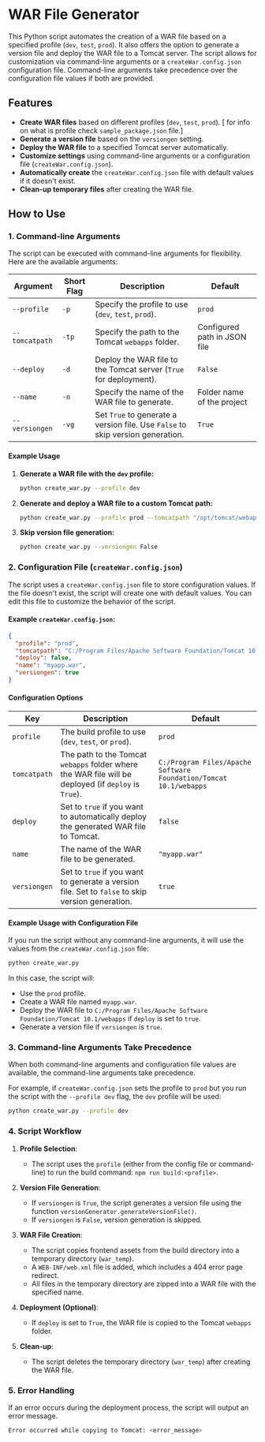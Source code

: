 # WAR File Generator

This Python script automates the creation of a WAR file based on a specified profile (`dev`, `test`, `prod`). It also offers the option to generate a version file and deploy the WAR file to a Tomcat server. The script allows for customization via command-line arguments or a `createWar.config.json` configuration file. Command-line arguments take precedence over the configuration file values if both are provided.

## Features

- **Create WAR files** based on different profiles (`dev`, `test`, `prod`). [ for info on what is profile check `sample_package.json` file.]
- **Generate a version file** based on the `versiongen` setting.
- **Deploy the WAR file** to a specified Tomcat server automatically.
- **Customize settings** using command-line arguments or a configuration file (`createWar.config.json`).
- **Automatically create** the `createWar.config.json` file with default values if it doesn't exist.
- **Clean-up temporary files** after creating the WAR file.

## How to Use

### 1. Command-line Arguments

The script can be executed with command-line arguments for flexibility. Here are the available arguments:

| Argument          | Short Flag | Description                                                                                     | Default    |
|-------------------|------------|-------------------------------------------------------------------------------------------------|------------|
| `--profile`       | `-p`       | Specify the profile to use (`dev`, `test`, `prod`).                                              | `prod`     |
| `--tomcatpath`    | `-tp`      | Specify the path to the Tomcat `webapps` folder.                                                 | Configured path in JSON file |
| `--deploy`        | `-d`       | Deploy the WAR file to the Tomcat server (`True` for deployment).                                | `False`    |
| `--name`          | `-n`       | Specify the name of the WAR file to generate.                                                    | Folder name of the project |
| `--versiongen`    | `-vg`      | Set `True` to generate a version file. Use `False` to skip version generation.                   | `True`     |

#### Example Usage

1. **Generate a WAR file with the `dev` profile:**

   ```bash
   python create_war.py --profile dev
   ```

2. **Generate and deploy a WAR file to a custom Tomcat path:**

   ```bash
   python create_war.py --profile prod --tomcatpath "/opt/tomcat/webapps" --deploy
   ```

3. **Skip version file generation:**

   ```bash
   python create_war.py --versiongen False
   ```

### 2. Configuration File (`createWar.config.json`)

The script uses a `createWar.config.json` file to store configuration values. If the file doesn't exist, the script will create one with default values. You can edit this file to customize the behavior of the script.

#### Example `createWar.config.json`:

```json
{
  "profile": "prod",
  "tomcatpath": "C:/Program Files/Apache Software Foundation/Tomcat 10.1/webapps",
  "deploy": false,
  "name": "myapp.war",
  "versiongen": true
}
```

#### Configuration Options

| Key           | Description                                                                                       | Default                                      |
|---------------|---------------------------------------------------------------------------------------------------|----------------------------------------------|
| `profile`     | The build profile to use (`dev`, `test`, or `prod`).                                               | `prod`                                       |
| `tomcatpath`  | The path to the Tomcat `webapps` folder where the WAR file will be deployed (if `deploy` is `True`).| `C:/Program Files/Apache Software Foundation/Tomcat 10.1/webapps` |
| `deploy`      | Set to `true` if you want to automatically deploy the generated WAR file to Tomcat.                | `false`                                      |
| `name`        | The name of the WAR file to be generated.                                                          | `"myapp.war"`                                |
| `versiongen`  | Set to `true` if you want to generate a version file. Set to `false` to skip version generation.    | `true`                                       |

#### Example Usage with Configuration File

If you run the script without any command-line arguments, it will use the values from the `createWar.config.json` file:

```bash
python create_war.py
```

In this case, the script will:
- Use the `prod` profile.
- Create a WAR file named `myapp.war`.
- Deploy the WAR file to `C:/Program Files/Apache Software Foundation/Tomcat 10.1/webapps` if `deploy` is set to `true`.
- Generate a version file if `versiongen` is `true`.

### 3. Command-line Arguments Take Precedence

When both command-line arguments and configuration file values are available, the command-line arguments take precedence.

For example, if `createWar.config.json` sets the profile to `prod` but you run the script with the `--profile dev` flag, the `dev` profile will be used:

```bash
python create_war.py --profile dev
```

### 4. Script Workflow

1. **Profile Selection**:
   - The script uses the `profile` (either from the config file or command-line) to run the build command: `npm run build:<profile>`.

2. **Version File Generation**:
   - If `versiongen` is `True`, the script generates a version file using the function `versionGenerator.generateVersionFile()`.
   - If `versiongen` is `False`, version generation is skipped.

3. **WAR File Creation**:
   - The script copies frontend assets from the build directory into a temporary directory (`war_temp`).
   - A `WEB-INF/web.xml` file is added, which includes a 404 error page redirect.
   - All files in the temporary directory are zipped into a WAR file with the specified name.

4. **Deployment (Optional)**:
   - If `deploy` is set to `True`, the WAR file is copied to the Tomcat `webapps` folder.

5. **Clean-up**:
   - The script deletes the temporary directory (`war_temp`) after creating the WAR file.

### 5. Error Handling

If an error occurs during the deployment process, the script will output an error message.

```bash
Error occurred while copying to Tomcat: <error_message>
```

